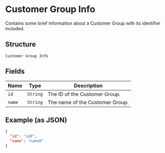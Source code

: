 
# Customer Group Info

Contains some brief information about a Customer Group with its identifier included.

## Structure

`Customer Group Info`

## Fields

| Name | Type | Description |
|  --- | --- | --- |
| `id` | `String` | The ID of the Customer Group. |
| `name` | `String` | The name of the Customer Group. |

## Example (as JSON)

```json
{
  "id": "id0",
  "name": "name0"
}
```

